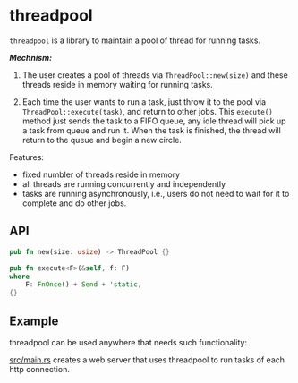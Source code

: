 threadpool
===

`threadpool` is a library to maintain a pool of thread
for running tasks.

***Mechnism:***

1. The user creates a pool of threads via `ThreadPool::new(size)`
and these threads reside in memory waiting for running tasks.

2. Each time the user wants to run a task, just throw it to
the pool via `ThreadPool::execute(task)`, and return
to other jobs.
This `execute()` method just sends the task to a FIFO queue,
any idle thread will pick up a task from queue and run it.
When the task is finished, the thread will return to the queue
and begin a new circle.

Features:

* fixed numbler of threads reside in memory
* all threads are running concurrently and independently
* tasks are running asynchronously, i.e., users do not need to
wait for it to complete and do other jobs. 

API
---

```rust
pub fn new(size: usize) -> ThreadPool {}

pub fn execute<F>(&self, f: F)
where
    F: FnOnce() + Send + 'static,
{}
```

Example
---

threadpool can be used anywhere that needs such functionality:

[src/main.rs](./src/main.rs) creates a web server that uses
threadpool to run tasks of each http connection.

